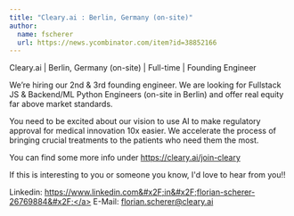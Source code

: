 ```yaml
---
title: "Cleary.ai : Berlin, Germany (on-site)"
author:
  name: fscherer
  url: https://news.ycombinator.com/item?id=38852166
---
```

Cleary.ai | Berlin, Germany (on-site) | Full-time | Founding Engineer

We’re hiring our 2nd &amp; 3rd founding engineer. We are looking for Fullstack JS &amp; Backend&#x2F;ML Python Engineers (on-site in Berlin) and offer real equity far above market standards.

You need to be excited about our vision to use AI to make regulatory approval for medical innovation 10x easier. We accelerate the process of bringing crucial treatments to the patients who need them the most.

You can find some more info under <a href="https:&#x2F;&#x2F;cleary.ai&#x2F;join-cleary" rel="nofollow">https:&#x2F;&#x2F;cleary.ai&#x2F;join-cleary</a>

If this is interesting to you or someone you know, I&#x27;d love to hear from you!!

Linkedin: <a href="https:&#x2F;&#x2F;www.linkedin.com&#x2F;in&#x2F;florian-scherer-26769884&#x2F;" rel="nofollow">https:&#x2F;&#x2F;www.linkedin.com&#x2F;in&#x2F;florian-scherer-26769884&#x2F;</a> E-Mail: florian.scherer@cleary.ai
